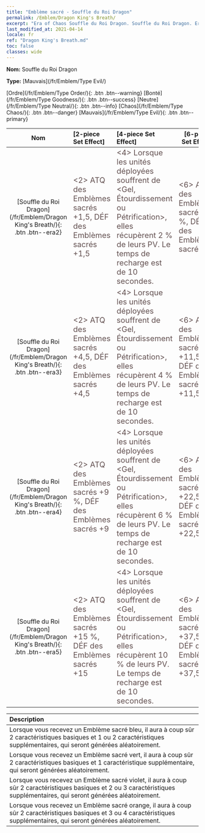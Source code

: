 ```yaml
---
title: "Emblème sacré - Souffle du Roi Dragon"
permalink: /Emblem/Dragon King's Breath/
excerpt: "Era of Chaos Souffle du Roi Dragon. Souffle du Roi Dragon. Era of Chaos Emblème sacré Souffle du Roi Dragon. Era of Chaos Mauvais Souffle du Roi Dragon"
last_modified_at: 2021-04-14
locale: fr
ref: "Dragon King's Breath.md"
toc: false
classes: wide
---
```


 **Nom:** Souffle du Roi Dragon

 **Type:** [Mauvais](/fr/Emblem/Type Evil/)

  [Ordre](/fr/Emblem/Type Order/){: .btn .btn--warning}   [Bonté](/fr/Emblem/Type Goodness/){: .btn .btn--success}   [Neutre](/fr/Emblem/Type Neutral/){: .btn .btn--info}   [Chaos](/fr/Emblem/Type Chaos/){: .btn .btn--danger}   [Mauvais](/fr/Emblem/Type Evil/){: .btn .btn--primary} 

  |  Nom    | [2-piece Set Effect] | [4-piece Set Effect] | [6-piece Set Effect]  | 
  |:-----------------------:|:-------------------|:-----------------|----------------| 
  | [Souffle du Roi Dragon](/fr/Emblem/Dragon King's Breath/){: .btn .btn--era2} | <span style="color: #645252;font-size:20px">&lt;2&gt; ATQ des Emblèmes sacrés +1,5, DÉF des Emblèmes sacrés +1,5</span> | <span style="color: #645252;font-size:20px">&lt;4&gt; Lorsque les unités déployées souffrent de &lt;Gel, Étourdissement ou Pétrification&gt;, elles récupèrent 2 % de leurs PV. Le temps de recharge est de 10 secondes.</span> | <span style="color: #645252;font-size:20px">&lt;6&gt; ATQ des Emblèmes sacrés +4 %, DÉF des Emblèmes sacrés +4</span> | 
  | [Souffle du Roi Dragon](/fr/Emblem/Dragon King's Breath/){: .btn .btn--era3} | <span style="color: #645252;font-size:20px">&lt;2&gt; ATQ des Emblèmes sacrés +4,5, DÉF des Emblèmes sacrés +4,5</span> | <span style="color: #645252;font-size:20px">&lt;4&gt; Lorsque les unités déployées souffrent de &lt;Gel, Étourdissement ou Pétrification&gt;, elles récupèrent 4 % de leurs PV. Le temps de recharge est de 10 secondes.</span> | <span style="color: #645252;font-size:20px">&lt;6&gt; ATQ des Emblèmes sacrés +11,5, DÉF des Emblèmes sacrés +11,5</span> | 
  | [Souffle du Roi Dragon](/fr/Emblem/Dragon King's Breath/){: .btn .btn--era4} | <span style="color: #645252;font-size:20px">&lt;2&gt; ATQ des Emblèmes sacrés +9 %, DÉF des Emblèmes sacrés +9</span> | <span style="color: #645252;font-size:20px">&lt;4&gt; Lorsque les unités déployées souffrent de &lt;Gel, Étourdissement ou Pétrification&gt;, elles récupèrent 6 % de leurs PV. Le temps de recharge est de 10 secondes.</span> | <span style="color: #645252;font-size:20px">&lt;6&gt; ATQ des Emblèmes sacrés +22,5, DÉF des Emblèmes sacrés +22,5</span> | 
  | [Souffle du Roi Dragon](/fr/Emblem/Dragon King's Breath/){: .btn .btn--era5} | <span style="color: #645252;font-size:20px">&lt;2&gt; ATQ des Emblèmes sacrés +15 %, DÉF des Emblèmes sacrés +15</span> | <span style="color: #645252;font-size:20px">&lt;4&gt; Lorsque les unités déployées souffrent de &lt;Gel, Étourdissement ou Pétrification&gt;, elles récupèrent 10 % de leurs PV. Le temps de recharge est de 10 secondes.</span> | <span style="color: #645252;font-size:20px">&lt;6&gt; ATQ des Emblèmes sacrés +37,5, DÉF des Emblèmes sacrés +37,5</span> | 

  |         Description            | 
  |:-------------------------------|
  | Lorsque vous recevez un Emblème sacré bleu, il aura à coup sûr 2 caractéristiques basiques et 1 ou 2 caractéristiques supplémentaires, qui seront générées aléatoirement. |
  | Lorsque vous recevez un Emblème sacré vert, il aura à coup sûr 2 caractéristiques basiques et 1 caractéristique supplémentaire, qui seront générées aléatoirement. |
  | Lorsque vous recevez un Emblème sacré violet, il aura à coup sûr 2 caractéristiques basiques et 2 ou 3 caractéristiques supplémentaires, qui seront générées aléatoirement. |
  | Lorsque vous recevez un Emblème sacré orange, il aura à coup sûr 2 caractéristiques basiques et 3 ou 4 caractéristiques supplémentaires, qui seront générées aléatoirement. |

